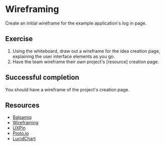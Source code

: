 # Wireframing

Create an initial wireframe for the example application's log in page.

## Exercise

1. Using the whiteboard, draw out a wireframe for the idea creation page, explaining the user interface elements as you go.
2. Have the team wireframe their own project's [resource] creation page.

## Successful completion

You should have a wireframe of the project's creation page.

## Resources

* [Balsamiq](http://balsamiq.com/)
* [Wireframing](http://sixrevisions.com/user-interface/website-wireframing/)
* [UXPin](http://uxpin.com/)
* [Proto.io](http://proto.io/)
* [LucidChart](http://www.lucidchart.com/)